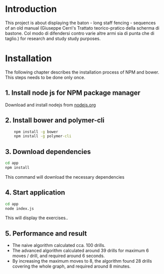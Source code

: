 # Introduction

This project is about displaying the baton - long staff fencing - sequences of an old manual (Giuseppe Cerri's 
Trattato teorico-pratico della scherma di bastone. Col modo di difendersi contro varie altre armi sia di punta che di taglio.) 
for research and study study purposes. 


# Installation

The following chapter describes the installation process of NPM and bower. This steps 
needs to be done only once.

## 1. Install node js for NPM package manager 

Download and install nodejs from [nodejs.org](https://nodejs.org)

## 2. Install bower and polymer-cli

```cmd
    npm install -g bower
    npm install -g polymer-cli
```

## 3. Download dependencies

```cmd
cd app
npm install
```

This command will download the necessary dependencies

## 4. Start application

```cmd
cd app
node index.js
```

This will display the exercises..

## 5. Performance and result

  * The naive algorithm calculated cca. 100 drills. 
  * The advanced algorithm calculated around 39 drills for maximum 6 moves / drill, and required around 6 seconds.
  * By increasing the maximum moves to 8, the algorithm found 28 drills covering the whole graph, and required around 8 minutes. 

